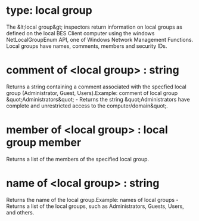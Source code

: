 # type: local group

The &amp;lt;local group&amp;gt; inspectors return information on local groups as defined on the local BES Client computer using the windows NetLocalGroupEnum API, one of Windows Network Management Functions. Local groups have names, comments, members and security IDs.

# comment of &lt;local group&gt; : string

Returns a string containing a comment associated with the specfied local group (Administrator, Guest, Users).Example: comment of local group &amp;quot;Administrators&amp;quot; - Returns the string &amp;quot;Administrators have complete and unrestricted access to the computer/domain&amp;quot;.

# member of &lt;local group&gt; : local group member

Returns a list of the members of the specified local group.

# name of &lt;local group&gt; : string

Returns the name of the local group.Example: names of local groups - Returns a list of the local groups, such as Administrators, Guests, Users, and others.
